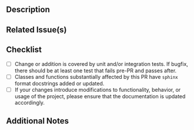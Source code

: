 ## Description

<!-- Provide a brief description of the changes introduced by this pull request -->
<!-- If adding a new feature, please describe the intended way of using this feature as clearly as possible -->

## Related Issue(s)

<!-- If your pull request is related to any GitHub issue(s), mention them here with the appropriate links -->

## Checklist

<!-- Mark the tasks that are completed. You can add or remove items as necessary -->

- [ ] Change or addition is covered by unit and/or integration tests. If bugfix, there should be at least one test that fails pre-PR and passes after.
- [ ] Classes and functions substantially affected by this PR have `sphinx` format docstrings added or updated.
- [ ] If your changes introduce modifications to functionality, behavior, or usage of the project, please ensure that the documentation is updated accordingly.
<!-- Update relevant sections such as README files and user guides to help users understand the changes and how to use the updated features. -->

## Additional Notes

<!-- Add any additional notes, comments, or explanations that may be helpful to the reviewers -->

